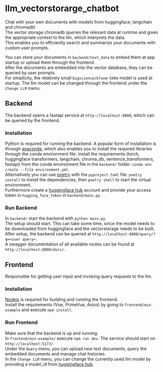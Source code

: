 # llm_vectorstorarge_chatbot
Chat with your own documents with models from huggingface, langchain and chromadb!  
The vector storage chromadb queries the relevant data at runtime and gives the appropriate context to the llm, which interprets the data.  
This enables you to efficiently search and summarize your documents with custom user prompts.

You can store your documents in `backend/text_data` to embed them at app startup or upload them through the frontend.  
After the documents are embedded into the vector database, they can be queried by user prompts.  
For simplicity, the relatively small `bigscience/bloom-560m` model is used at startup. The llm model can be changed through the frontend under the `Change LLM` menu.

## Backend
The backend opens a fastapi service at `http://localhost:8000`, which can be queried by the frontend.  

### Installation
Python is required for running the backend. A popular form of installation is through [anaconda](https://www.anaconda.com/), which also enables you to install the required libraries through the conda environment file.
Install the requirements (torch, huggingface transformers, langchain, chroma_db, sentence_transformers, fastapi) from the conda environment file in the `backend/` folder: `conda env create --file environment.yml`.  
Alternatively you can use [poetry](https://python-poetry.org/docs/) with the `pyproject.toml` file: `poetry install` to install the dependencies, then `poetry shell` to start the virtual environment.  
Furthermore create a [huggingface hub](https://huggingface.co) account and provide your access token in `hugging_face_token` in `backend/main.py`.

### Run Backend
In `backend/` start the backend with `python main.py`.  
The setup should start. This can take some time, since the model needs to be downloaded from huggingface and the vectorstorage needs to be built.  
After setup, the backend can be queried at `http://localhost:8000/query/?q=<user query>`.  
A swagger documentation of all available routes can be found at `http://localhost:8000/docs/`.  

## Frontend
Responsible for getting user input and invoking query requests to the llm.

### Installation
[Nodejs](https://nodejs.org/de) is required for building and running the frontend.  
Install the requirements (Vue, PrimeVue, Axios) by going to `frontend/min-example` and execute `npm install`.

### Run Frontend
Make sure that the backend is up and running.  
In `frontend/min-example/` execute `npm run dev`. The service should start on `http://localhost:5173/`.  
Under the `Query` menu, you can upload new text documents, query the embedded documents and manage chat histories.  
In the `Change LLM` menu, you can change the currently used llm model by providing a model_id from [huggingface hub](https://huggingface.co/models).